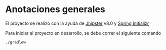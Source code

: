 # Anotaciones generales

El proyecto se realizo con la ayuda de [Jhipster](https://www.jhipster.tech/) v8.0 y [Spring Initializr](https://start.spring.io/)

Para iniciar el proyecto en desarrollo, se debe correr el siguiente comando
```sh
./gradlew
```
